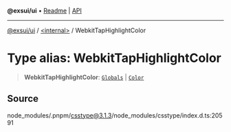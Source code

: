 **@exsui/ui** • [Readme](../../README.md) \| [API](../../globals.md)

***

[@exsui/ui](../../README.md) / [\<internal\>](../README.md) / WebkitTapHighlightColor

# Type alias: WebkitTapHighlightColor

> **WebkitTapHighlightColor**: [`Globals`](Globals.md) \| [`Color`](Color-1.md)

## Source

node\_modules/.pnpm/csstype@3.1.3/node\_modules/csstype/index.d.ts:20591
